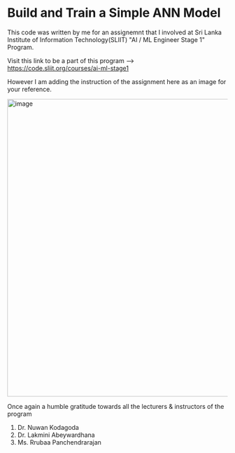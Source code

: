 # Build and Train a Simple ANN Model

This code was written by me for an assignemnt that I involved at Sri Lanka Institute of Information Technology(SLIIT) "AI / ML Engineer Stage 1" Program. 

Visit this link to be a part of this program --> https://code.sliit.org/courses/ai-ml-stage1

However I am adding the instruction of the assignment here as an image for your reference.

[<img width="680" alt="image" src="https://github.com/user-attachments/assets/2006d98b-8b74-48b5-a9b4-92e80903df79">](https://code.sliit.org/courses/ai-ml-stage1)

Once again a humble gratitude towards all the lecturers & instructors of the program
  1. Dr. Nuwan Kodagoda
  2. Dr. Lakmini Abeywardhana
  3. Ms. Rrubaa Panchendrarajan
